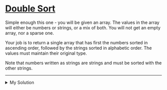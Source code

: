 # [Double Sort](https://www.codewars.com/kata/57cc79ec484cf991c900018d)

Simple enough this one - you will be given an array. The values in the array will either be numbers or strings, or a mix
of both. You will not get an empty array, nor a sparse one.

Your job is to return a single array that has first the numbers sorted in ascending order, followed by the strings
sorted in alphabetic order. The values must maintain their original type.

Note that numbers written as strings are strings and must be sorted with the other strings.

---

<details><summary>My Solution</summary>

```js
function dbSort(a) {
  let numArr = a.filter((x) => typeof x === "number").sort((a, b) => a - b);
  let strArr = a.filter((x) => typeof x === "string").sort();

  return [...numArr, ...strArr];
}
```

</details>
